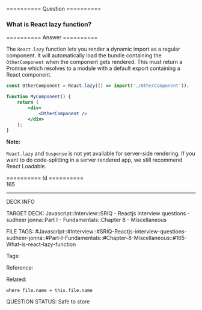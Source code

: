========== Question ==========  

### What is React lazy function?  

========== Answer ==========  

The `React.lazy` function lets you render a dynamic import as a regular component. It will automatically load the bundle containing the `OtherComponent` when the component gets rendered. This must return a Promise which resolves to a module with a default export containing a React component.

```jsx
const OtherComponent = React.lazy(() => import('./OtherComponent'));

function MyComponent() {
    return (
        <div>
            <OtherComponent />
        </div>
    );
}
```

**Note:**

`React.lazy` and `Suspense` is not yet available for server-side rendering. If you want to do code-splitting in a server rendered app, we still recommend React Loadable.

========== Id ==========  
165

---

DECK INFO

TARGET DECK: Javascript::Interview::SRIQ - Reactjs interview questions - sudheer jonna::Part I - Fundamentals::Chapter 8 - Miscellaneous

FILE TAGS: #Javascript::#Interview::#SRIQ-Reactjs-interview-questions-sudheer-jonna::#Part-I-Fundamentals::#Chapter-8-Miscellaneous::#165-What-is-react-lazy-function

Tags:

Reference:

Related:

```dataview
where file.name = this.file.name
```

QUESTION STATUS: Safe to store
